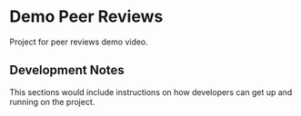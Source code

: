 # Demo Peer Reviews
Project for peer reviews demo video.

## Development Notes

This sections would include instructions on how developers can get up and running on the project.